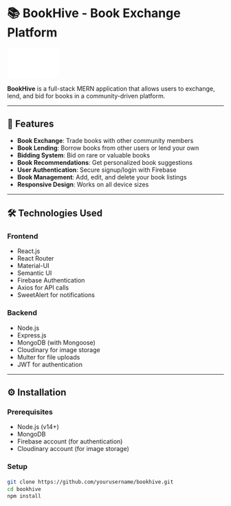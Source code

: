 # 📚 BookHive - Book Exchange Platform

![BookHive Logo](frontend/src/assets/BH.png)

**BookHive** is a full-stack MERN application that allows users to exchange, lend, and bid for books in a community-driven platform.

---

## 🚀 Features

- **Book Exchange**: Trade books with other community members  
- **Book Lending**: Borrow books from other users or lend your own  
- **Bidding System**: Bid on rare or valuable books  
- **Book Recommendations**: Get personalized book suggestions  
- **User Authentication**: Secure signup/login with Firebase  
- **Book Management**: Add, edit, and delete your book listings  
- **Responsive Design**: Works on all device sizes  

---

## 🛠 Technologies Used

### Frontend
- React.js  
- React Router  
- Material-UI  
- Semantic UI  
- Firebase Authentication  
- Axios for API calls  
- SweetAlert for notifications  

### Backend
- Node.js  
- Express.js  
- MongoDB (with Mongoose)  
- Cloudinary for image storage  
- Multer for file uploads  
- JWT for authentication  

---

## ⚙️ Installation

### Prerequisites
- Node.js (v14+)  
- MongoDB  
- Firebase account (for authentication)  
- Cloudinary account (for image storage)  

### Setup

```bash
git clone https://github.com/yourusername/bookhive.git
cd bookhive
npm install
